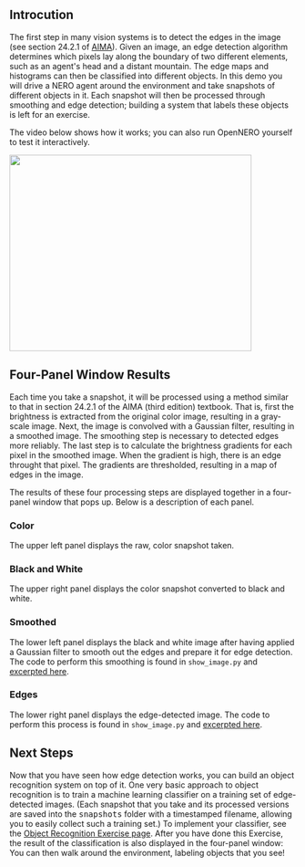 ## Introcution ##

The first step in many vision systems is to detect the edges in the image  (see section 24.2.1 of <a href='http://aima.cs.berkeley.edu'>AIMA</a>). Given an image, an edge detection algorithm determines which pixels lay along the boundary of two different elements, such as an agent's head and a distant mountain. The edge maps and histograms can then be classified into different objects. In this demo you will drive a NERO agent around the environment and take snapshots of different objects in it. Each snapshot will then be processed through smoothing and edge detection; building a system that labels these objects is left for an exercise.

The video below shows how it works; you can also run OpenNERO yourself
to test it interactively.

<a href='http://www.youtube.com/watch?feature=player_embedded&v=PlrKywV5ep8' target='_blank'><img src='http://img.youtube.com/vi/PlrKywV5ep8/0.jpg' width='425' height=344 /></a>

## Four-Panel Window Results ##

Each time you take a snapshot, it will be processed using a method similar to that in section 24.2.1 of the AIMA (third edition) textbook. That is, first the brightness is extracted from the original color image, resulting in a gray-scale image. Next, the image is convolved with a Gaussian filter, resulting in a smoothed image. The smoothing step is necessary to detected edges more reliably. The last step is to calculate the brightness gradients for each pixel in the smoothed image. When the gradient is high, there is an edge throught that pixel. The gradients are thresholded, resulting in a map of edges in the image.

The results of these four processing steps are displayed together in a four-panel window that pops up. Below is a description of each panel.

### Color ###
The upper left panel displays the raw, color snapshot taken.

### Black and White ###
The upper right panel displays the color snapshot converted to black and white.

### Smoothed ###
The lower left panel displays the black and white image after having applied a Gaussian filter to smooth out the edges and prepare it for edge detection. The code to perform this smoothing is found in `show_image.py` and [excerpted here](GaussianSmoothingCode.md).

### Edges ###
The lower right panel displays the edge-detected image. The code to perform this process is found in `show_image.py` and [excerpted here](EdgeDetectionCode.md).

## Next Steps ##

Now that you have seen how edge detection works, you can build an object recognition system on top of it. One very basic approach to object recognition is to train a machine learning classifier on a training set of edge-detected images. (Each snapshot that you take and its processed versions are saved into the <tt>snapshots</tt> folder with a timestamped filename, allowing you to easily collect such a training set.)
To implement your classifier, see the [Object Recognition Exercise page](ObjectRecognitionExercise.md).
After you have done this Exercise, the result of the classification is also displayed in the four-panel window: You can then walk around the environment, labeling objects that you see!